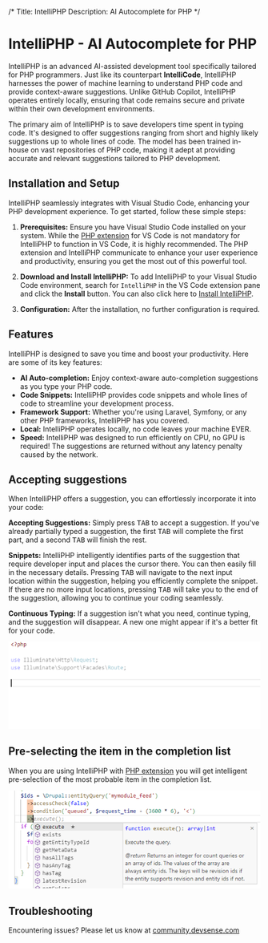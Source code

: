/*
Title: IntelliPHP
Description: AI Autocomplete for PHP
*/

# IntelliPHP - AI Autocomplete for PHP

IntelliPHP is an advanced AI-assisted development tool specifically tailored for PHP programmers. Just like its counterpart **IntelliCode**, IntelliPHP harnesses the power of machine learning to understand PHP code and provide context-aware suggestions. Unlike GitHub Copilot, IntelliPHP operates entirely locally, ensuring that code remains secure and private within their own development environments.

The primary aim of IntelliPHP is to save developers time spent in typing code. It's designed to offer suggestions ranging from short and highly likely suggestions up to whole lines of code. The model has been trained in-house on vast repositories of PHP code, making it adept at providing accurate and relevant suggestions tailored to PHP development.

## Installation and Setup

IntelliPHP seamlessly integrates with Visual Studio Code, enhancing your PHP development experience. To get started, follow these simple steps:

1. **Prerequisites:** Ensure you have Visual Studio Code installed on your system. While the [PHP extension](https://marketplace.visualstudio.com/items?itemName=DEVSENSE.phptools-vscode) for VS Code is not mandatory for IntelliPHP to function in VS Code, it is highly recommended. The PHP extension and IntelliPHP communicate to enhance your user experience and productivity, ensuring you get the most out of this powerful tool.

2. **Download and Install IntelliPHP:** To add IntelliPHP to your Visual Studio Code environment, search for `IntelliPHP` in the VS Code extension pane and click the **Install** button. You can also click here to [Install IntelliPHP](vscode:extension/DEVSENSE.intelli-php-vscode).

3. **Configuration:** After the installation, no further configuration is required.

## Features

IntelliPHP is designed to save you time and boost your productivity. Here are some of its key features:

- **AI Auto-completion:** Enjoy context-aware auto-completion suggestions as you type your PHP code.
- **Code Snippets:** IntelliPHP provides code snippets and whole lines of code to streamline your development process.
- **Framework Support:** Whether you're using Laravel, Symfony, or any other PHP frameworks, IntelliPHP has you covered.
- **Local:** IntelliPHP operates locally, no code leaves your machine EVER.
- **Speed:** IntelliPHP was designed to run efficiently on CPU, no GPU is required! The suggestions are returned without any latency penalty caused by the network.

## Accepting suggestions

When IntelliPHP offers a suggestion, you can effortlessly incorporate it into your code:

**Accepting Suggestions:** Simply press <kbd>TAB</kbd> to accept a suggestion. If you've already partially typed a suggestion, the first <kbd>TAB</kbd> will complete the first part, and a second <kbd>TAB</kbd> will finish the rest.

**Snippets:** IntelliPHP intelligently identifies parts of the suggestion that require developer input and places the cursor there. You can then easily fill in the necessary details. Pressing <kbd>TAB</kbd> will navigate to the next input location within the suggestion, helping you efficiently complete the snippet. If there are no more input locations, pressing <kbd>TAB</kbd> will take you to the end of the suggestion, allowing you to continue your coding seamlessly.

**Continuous Typing:** If a suggestion isn't what you need, continue typing, and the suggestion will disappear. A new one might appear if it's a better fit for your code.

![Alt text](../imgs/intelliphp-vscode.gif)


## Pre-selecting the item in the completion list

When you are using IntelliPHP with [PHP extension](https://marketplace.visualstudio.com/items?itemName=DEVSENSE.phptools-vscode) you will get intelligent pre-selection of the most probable item in the completion list.


![Intelligent pre-selection in the vscode completion list](../imgs/completionlist-star.png)


## Troubleshooting

Encountering issues? Please let us know at [community.devsense.com](https://community.devsense.com)
